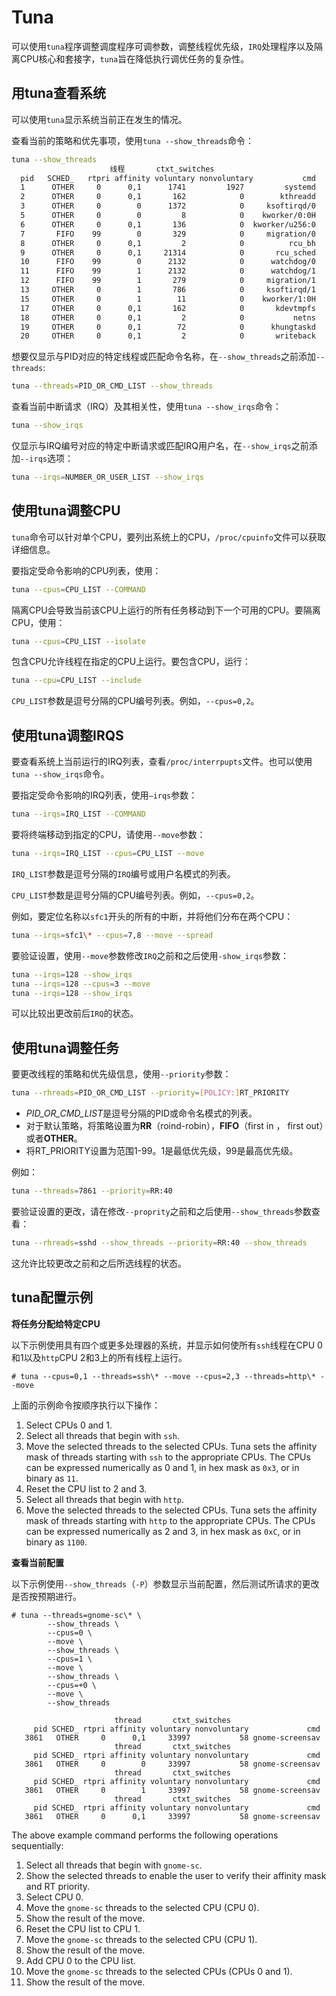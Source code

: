 # Tuna

可以使用`tuna`程序调整调度程序可调参数，调整线程优先级，`IRQ`处理程序以及隔离CPU核心和套接字，`tuna`旨在降低执行调优任务的复杂性。



## 用tuna查看系统

可以使用`tuna`显示系统当前正在发生的情况。

查看当前的策略和优先事项，使用`tuna --show_threads`命令：

```bash
tuna --show_threads
                      线程       ctxt_switches
  pid   SCHED_   rtpri affinity voluntary nonvoluntary           cmd
  1      OTHER     0      0,1      1741         1927         systemd
  2      OTHER     0      0,1       162            0        kthreadd
  3      OTHER     0        0      1372            0     ksoftirqd/0
  5      OTHER     0        0         8            0    kworker/0:0H
  6      OTHER     0      0,1       136            0  kworker/u256:0
  7       FIFO    99        0       329            0     migration/0
  8      OTHER     0      0,1         2            0          rcu_bh
  9      OTHER     0      0,1     21314            0       rcu_sched
  10      FIFO    99        0      2132            0      watchdog/0
  11      FIFO    99        1      2132            0      watchdog/1
  12      FIFO    99        1       279            0     migration/1
  13     OTHER     0        1       786            0     ksoftirqd/1
  15     OTHER     0        1        11            0    kworker/1:0H
  17     OTHER     0      0,1       162            0       kdevtmpfs
  18     OTHER     0      0,1         2            0           netns
  19     OTHER     0      0,1        72            0      khungtaskd
  20     OTHER     0      0,1         2            0       writeback
```



想要仅显示与PID对应的特定线程或匹配命令名称，在`--show_threads`之前添加`--threads`:

```bash
tuna --threads=PID_OR_CMD_LIST --show_threads
```

查看当前中断请求（IRQ）及其相关性，使用`tuna --show_irqs`命令：

```bash
tuna --show_irqs
```

仅显示与IRQ编号对应的特定中断请求或匹配IRQ用户名，在`--show_irqs`之前添加`--irqs`选项：

```bash
tuna --irqs=NUMBER_OR_USER_LIST --show_irqs
```

## 使用tuna调整CPU

`tuna`命令可以针对单个CPU，要列出系统上的CPU，`/proc/cpuinfo`文件可以获取详细信息。

要指定受命令影响的CPU列表，使用：

```bash
tuna --cpus=CPU_LIST --COMMAND
```

隔离CPU会导致当前该CPU上运行的所有任务移动到下一个可用的CPU。要隔离CPU，使用：

```bash
tuna --cpus=CPU_LIST --isolate
```

包含CPU允许线程在指定的CPU上运行。要包含CPU，运行：

```bash
tuna --cpu=CPU_LIST --include
```

`CPU_LIST`参数是逗号分隔的CPU编号列表。例如，`--cpus=0,2`。

## 使用tuna调整IRQS

要查看系统上当前运行的IRQ列表，查看`/proc/interrpupts`文件。也可以使用`tuna --show_irqs`命令。

要指定受命令影响的IRQ列表，使用`–irqs`参数：

```bash
tuna --irqs=IRQ_LIST --COMMAND
```

要将终端移动到指定的CPU，请使用`--move`参数：

```bash
tuna --irqs=IRQ_LIST --cpus=CPU_LIST --move
```

`IRQ_LIST`参数是逗号分隔的`IRQ`编号或用户名模式的列表。

`CPU_LIST`参数是逗号分隔的CPU编号列表。例如，`--cpus=0,2`。

例如，要定位名称以`sfc1`开头的所有的中断，并将他们分布在两个CPU：

```bash
tuna --irqs=sfc1\* --cpus=7,8 --move --spread
```

要验证设置，使用`--move`参数修改`IRQ`之前和之后使用`-show_irqs`参数：

```bash
tuna --irqs=128 --show_irqs
tuna --irqs=128 --cpus=3 --move
tuna --irqs=128 --show_irqs
```

可以比较出更改前后`IRQ`的状态。

## 使用tuna调整任务

要更改线程的策略和优先级信息，使用`--priority`参数：

```bash
tuna --rhreads=PID_OR_CMD_LIST --priority=[POLICY:]RT_PRIORITY
```

- *PID_OR_CMD_LIST*是逗号分隔的PID或命令名模式的列表。
- 对于默认策略，将策略设置为**RR**（roind-robin），**FIFO**（first in ， first out）或者**OTHER**。
- 将RT_PRIORITY设置为范围1-99。1是最低优先级，99是最高优先级。



例如：

```bash
tuna --threads=7861 --priority=RR:40
```

要验证设置的更改，请在修改`--proprity`之前和之后使用`--show_threads`参数查看：

```bash
tuna --rhreads=sshd --show_threads --priority=RR:40 --show_threads
```

这允许比较更改之前和之后所选线程的状态。

## tuna配置示例

**将任务分配给特定CPU**

以下示例使用具有四个或更多处理器的系统，并显示如何使所有`ssh`线程在CPU 0和1以及`http`CPU 2和3上的所有线程上运行。

```
# tuna --cpus=0,1 --threads=ssh\* --move --cpus=2,3 --threads=http\* --move
```

上面的示例命令按顺序执行以下操作：

1. Select CPUs 0 and 1.
2. Select all threads that begin with `ssh`.
3. Move the selected threads to the selected CPUs. Tuna sets the affinity mask of threads starting with `ssh` to the appropriate CPUs. The CPUs can be expressed numerically as 0 and 1, in hex mask as `0x3`, or in binary as `11`.
4. Reset the CPU list to 2 and 3.
5. Select all threads that begin with `http`.
6. Move the selected threads to the selected CPUs. Tuna sets the affinity mask of threads starting with `http` to the appropriate CPUs. The CPUs can be expressed numerically as 2 and 3, in hex mask as `0xC`, or in binary as `1100`.

**查看当前配置**

以下示例使用`--show_threads`（`-P`）参数显示当前配置，然后测试所请求的更改是否按预期进行。

```
# tuna --threads=gnome-sc\* \
        --show_threads \
        --cpus=0 \
        --move \
        --show_threads \
        --cpus=1 \
        --move \
        --show_threads \
        --cpus=+0 \
        --move \
        --show_threads

                       thread       ctxt_switches
     pid SCHED_ rtpri affinity voluntary nonvoluntary             cmd
   3861   OTHER     0      0,1     33997           58 gnome-screensav
                       thread       ctxt_switches
     pid SCHED_ rtpri affinity voluntary nonvoluntary             cmd
   3861   OTHER     0        0     33997           58 gnome-screensav
                       thread       ctxt_switches
     pid SCHED_ rtpri affinity voluntary nonvoluntary             cmd
   3861   OTHER     0        1     33997           58 gnome-screensav
                       thread       ctxt_switches
     pid SCHED_ rtpri affinity voluntary nonvoluntary             cmd
   3861   OTHER     0      0,1     33997           58 gnome-screensav
```

The above example command performs the following operations sequentially:

1. Select all threads that begin with `gnome-sc`.
2. Show the selected threads to enable the user to verify their affinity mask and RT priority.
3. Select CPU 0.
4. Move the `gnome-sc` threads to the selected CPU (CPU 0).
5. Show the result of the move.
6. Reset the CPU list to CPU 1.
7. Move the `gnome-sc` threads to the selected CPU (CPU 1).
8. Show the result of the move.
9. Add CPU 0 to the CPU list.
10. Move the `gnome-sc` threads to the selected CPUs (CPUs 0 and 1).
11. Show the result of the move.